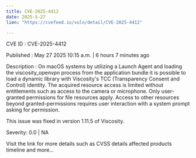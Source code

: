 ```yaml
---
title: CVE-2025-4412
date: 2025-5-27
lien: "https://cvefeed.io/vuln/detail/CVE-2025-4412"

---
```


CVE ID : CVE-2025-4412

Published :  May 27
2025
10:15 a.m. | 6 hours
7 minutes ago

Description : On macOS systems
by utilizing a Launch Agent and loading the viscosity_openvpn process from the application bundle
it is possible to load a dynamic library with Viscosity's TCC (Transparency
Consent
and Control) identity. The acquired resource access is limited without entitlements such as access to the camera or microphone. Only user-granted permissions for file resources apply. Access to other resources beyond granted-permissions requires user interaction with a system prompt asking for permission.

This issue was fixed in version 1.11.5 of Viscosity.

Severity: 0.0 | NA

Visit the link for more details
such as CVSS details
affected products
timeline
and more...
